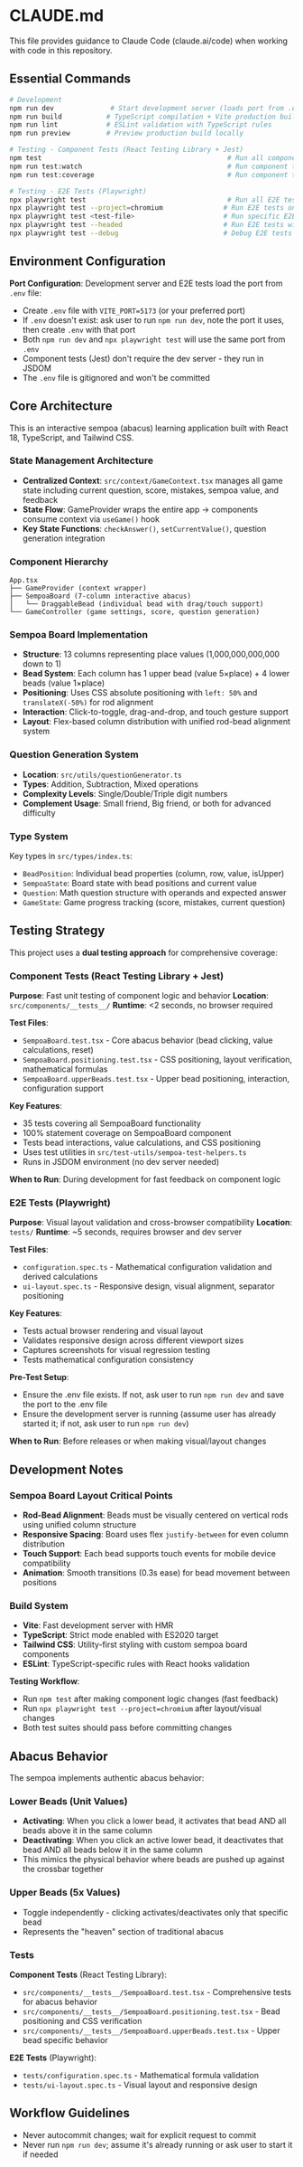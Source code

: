 # CLAUDE.md

This file provides guidance to Claude Code (claude.ai/code) when working with code in this repository.

## Essential Commands

```bash
# Development
npm run dev              # Start development server (loads port from .env VITE_PORT, defaults to 5173)
npm run build           # TypeScript compilation + Vite production build
npm run lint            # ESLint validation with TypeScript rules
npm run preview         # Preview production build locally

# Testing - Component Tests (React Testing Library + Jest)
npm test                                              # Run all component tests (fast <2s)
npm run test:watch                                    # Run component tests in watch mode
npm run test:coverage                                 # Run component tests with coverage report

# Testing - E2E Tests (Playwright)
npx playwright test                                   # Run all E2E tests (loads port from .env)
npx playwright test --project=chromium               # Run E2E tests on Chromium only
npx playwright test <test-file>                      # Run specific E2E test file
npx playwright test --headed                         # Run E2E tests with browser UI
npx playwright test --debug                          # Debug E2E tests interactively
```

## Environment Configuration

**Port Configuration**: Development server and E2E tests load the port from `.env` file:

- Create `.env` file with `VITE_PORT=5173` (or your preferred port)
- If `.env` doesn't exist: ask user to run `npm run dev`, note the port it uses, then create `.env` with that port
- Both `npm run dev` and `npx playwright test` will use the same port from `.env`
- Component tests (Jest) don't require the dev server - they run in JSDOM
- The `.env` file is gitignored and won't be committed

## Core Architecture

This is an interactive sempoa (abacus) learning application built with React 18, TypeScript, and Tailwind CSS.

### State Management Architecture

- **Centralized Context**: `src/context/GameContext.tsx` manages all game state including current question, score, mistakes, sempoa value, and feedback
- **State Flow**: GameProvider wraps the entire app → components consume context via `useGame()` hook
- **Key State Functions**: `checkAnswer()`, `setCurrentValue()`, question generation integration

### Component Hierarchy

```
App.tsx
├── GameProvider (context wrapper)
├── SempoaBoard (7-column interactive abacus)
│   └── DraggableBead (individual bead with drag/touch support)
└── GameController (game settings, score, question generation)
```

### Sempoa Board Implementation

- **Structure**: 13 columns representing place values (1,000,000,000,000 down to 1)
- **Bead System**: Each column has 1 upper bead (value 5×place) + 4 lower beads (value 1×place)
- **Positioning**: Uses CSS absolute positioning with `left: 50%` and `translateX(-50%)` for rod alignment
- **Interaction**: Click-to-toggle, drag-and-drop, and touch gesture support
- **Layout**: Flex-based column distribution with unified rod-bead alignment system

### Question Generation System

- **Location**: `src/utils/questionGenerator.ts`
- **Types**: Addition, Subtraction, Mixed operations
- **Complexity Levels**: Single/Double/Triple digit numbers
- **Complement Usage**: Small friend, Big friend, or both for advanced difficulty

### Type System

Key types in `src/types/index.ts`:

- `BeadPosition`: Individual bead properties (column, row, value, isUpper)
- `SempoaState`: Board state with bead positions and current value
- `Question`: Math question structure with operands and expected answer
- `GameState`: Game progress tracking (score, mistakes, current question)

## Testing Strategy

This project uses a **dual testing approach** for comprehensive coverage:

### Component Tests (React Testing Library + Jest)

**Purpose**: Fast unit testing of component logic and behavior
**Location**: `src/components/__tests__/`
**Runtime**: <2 seconds, no browser required

**Test Files**:
- `SempoaBoard.test.tsx` - Core abacus behavior (bead clicking, value calculations, reset)
- `SempoaBoard.positioning.test.tsx` - CSS positioning, layout verification, mathematical formulas
- `SempoaBoard.upperBeads.test.tsx` - Upper bead positioning, interaction, configuration support

**Key Features**:
- 35 tests covering all SempoaBoard functionality
- 100% statement coverage on SempoaBoard component
- Tests bead interactions, value calculations, and CSS positioning
- Uses test utilities in `src/test-utils/sempoa-test-helpers.ts`
- Runs in JSDOM environment (no dev server needed)

**When to Run**: During development for fast feedback on component logic

### E2E Tests (Playwright)

**Purpose**: Visual layout validation and cross-browser compatibility
**Location**: `tests/`
**Runtime**: ~5 seconds, requires browser and dev server

**Test Files**:
- `configuration.spec.ts` - Mathematical configuration validation and derived calculations
- `ui-layout.spec.ts` - Responsive design, visual alignment, separator positioning

**Key Features**:
- Tests actual browser rendering and visual layout
- Validates responsive design across different viewport sizes
- Captures screenshots for visual regression testing
- Tests mathematical configuration consistency

**Pre-Test Setup**:
- Ensure the .env file exists. If not, ask user to run `npm run dev` and save the port to the .env file
- Ensure the development server is running (assume user has already started it; if not, ask user to run `npm run dev`)

**When to Run**: Before releases or when making visual/layout changes

## Development Notes

### Sempoa Board Layout Critical Points

- **Rod-Bead Alignment**: Beads must be visually centered on vertical rods using unified column structure
- **Responsive Spacing**: Board uses flex `justify-between` for even column distribution
- **Touch Support**: Each bead supports touch events for mobile device compatibility
- **Animation**: Smooth transitions (0.3s ease) for bead movement between positions

### Build System

- **Vite**: Fast development server with HMR
- **TypeScript**: Strict mode enabled with ES2020 target
- **Tailwind CSS**: Utility-first styling with custom sempoa board components
- **ESLint**: TypeScript-specific rules with React hooks validation

**Testing Workflow**:
- Run `npm test` after making component logic changes (fast feedback)
- Run `npx playwright test --project=chromium` after layout/visual changes
- Both test suites should pass before committing changes

## Abacus Behavior

The sempoa implements authentic abacus behavior:

### Lower Beads (Unit Values)

- **Activating**: When you click a lower bead, it activates that bead AND all beads above it in the same column
- **Deactivating**: When you click an active lower bead, it deactivates that bead AND all beads below it in the same column
- This mimics the physical behavior where beads are pushed up against the crossbar together

### Upper Beads (5x Values)

- Toggle independently - clicking activates/deactivates only that specific bead
- Represents the "heaven" section of traditional abacus

### Tests

**Component Tests** (React Testing Library):
- `src/components/__tests__/SempoaBoard.test.tsx` - Comprehensive tests for abacus behavior
- `src/components/__tests__/SempoaBoard.positioning.test.tsx` - Bead positioning and CSS verification
- `src/components/__tests__/SempoaBoard.upperBeads.test.tsx` - Upper bead specific behavior

**E2E Tests** (Playwright):
- `tests/configuration.spec.ts` - Mathematical formula validation
- `tests/ui-layout.spec.ts` - Visual layout and responsive design

## Workflow Guidelines

- Never autocommit changes; wait for explicit request to commit
- Never run `npm run dev`; assume it's already running or ask user to start it if needed
